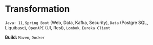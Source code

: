 # Transformation
`Java: 11`, `Spring Boot` (Web, Data, Kafka, Security), `Data` (Postgre SQL, Liquibase), `OpenAPI` (UI, Rest), `Lombok`, `Eureka Client`

**Build:** `Maven`, `Docker`
